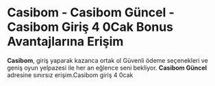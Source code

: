 # Casibom - Casibom Güncel - Casibom Giriş 4 0Cak Bonus Avantajlarına Erişim

**Casibom**,  giriş yaparak kazanca ortak ol  Güvenli ödeme seçenekleri ve geniş oyun yelpazesi ile her an eğlence seni bekliyor. **Casibom Güncel** adresine sınırsız erişim.Casibom giriş 4 0cak
